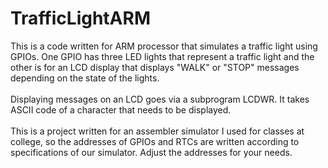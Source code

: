 # TrafficLightARM
This is a code written for ARM processor that simulates a traffic light using GPIOs. One GPIO has three LED lights that represent a traffic light and the other is for an LCD display that
displays "WALK" or "STOP" messages depending on the state of the lights. <br><br>
Displaying messages on an LCD goes via a subprogram LCDWR. It takes ASCII code of a character that needs to be displayed. <br><br>
This is a project written for an assembler simulator I used for classes at college, so the addresses of GPIOs and RTCs are written according to specifications of our simulator. Adjust the addresses for your needs. <br><br>
